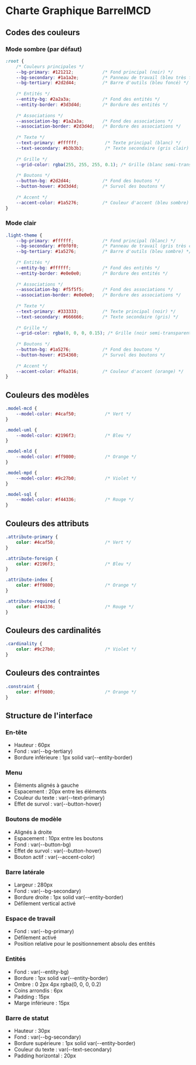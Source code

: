 # Charte Graphique BarrelMCD

## Codes des couleurs

### Mode sombre (par défaut)
```css
:root {
    /* Couleurs principales */
    --bg-primary: #121212;           /* Fond principal (noir) */
    --bg-secondary: #1a1a2e;         /* Panneau de travail (bleu très foncé) */
    --bg-tertiary: #2d2d44;          /* Barre d'outils (bleu foncé) */
    
    /* Entités */
    --entity-bg: #2a2a3a;            /* Fond des entités */
    --entity-border: #3d3d4d;        /* Bordure des entités */
    
    /* Associations */
    --association-bg: #1a2a3a;       /* Fond des associations */
    --association-border: #2d3d4d;   /* Bordure des associations */
    
    /* Texte */
    --text-primary: #ffffff;          /* Texte principal (blanc) */
    --text-secondary: #b3b3b3;        /* Texte secondaire (gris clair) */
    
    /* Grille */
    --grid-color: rgba(255, 255, 255, 0.1); /* Grille (blanc semi-transparent) */
    
    /* Boutons */
    --button-bg: #2d2d44;            /* Fond des boutons */
    --button-hover: #3d3d4d;         /* Survol des boutons */
    
    /* Accent */
    --accent-color: #1a5276;         /* Couleur d'accent (bleu sombre) */
}
```

### Mode clair
```css
.light-theme {
    --bg-primary: #ffffff;           /* Fond principal (blanc) */
    --bg-secondary: #f0f0f0;         /* Panneau de travail (gris très clair) */
    --bg-tertiary: #1a5276;          /* Barre d'outils (bleu sombre) */
    
    /* Entités */
    --entity-bg: #ffffff;            /* Fond des entités */
    --entity-border: #e0e0e0;        /* Bordure des entités */
    
    /* Associations */
    --association-bg: #f5f5f5;       /* Fond des associations */
    --association-border: #e0e0e0;   /* Bordure des associations */
    
    /* Texte */
    --text-primary: #333333;         /* Texte principal (noir) */
    --text-secondary: #666666;       /* Texte secondaire (gris) */
    
    /* Grille */
    --grid-color: rgba(0, 0, 0, 0.15); /* Grille (noir semi-transparent) */
    
    /* Boutons */
    --button-bg: #1a5276;            /* Fond des boutons */
    --button-hover: #154360;         /* Survol des boutons */
    
    /* Accent */
    --accent-color: #f6a316;         /* Couleur d'accent (orange) */
}
```

## Couleurs des modèles
```css
.model-mcd {
    --model-color: #4caf50;           /* Vert */
}

.model-uml {
    --model-color: #2196f3;           /* Bleu */
}

.model-mld {
    --model-color: #ff9800;           /* Orange */
}

.model-mpd {
    --model-color: #9c27b0;           /* Violet */
}

.model-sql {
    --model-color: #f44336;           /* Rouge */
}
```

## Couleurs des attributs
```css
.attribute-primary {
    color: #4caf50;                   /* Vert */
}

.attribute-foreign {
    color: #2196f3;                   /* Bleu */
}

.attribute-index {
    color: #ff9800;                   /* Orange */
}

.attribute-required {
    color: #f44336;                   /* Rouge */
}
```

## Couleurs des cardinalités
```css
.cardinality {
    color: #9c27b0;                   /* Violet */
}
```

## Couleurs des contraintes
```css
.constraint {
    color: #ff9800;                   /* Orange */
}
```

## Structure de l'interface

### En-tête
- Hauteur : 60px
- Fond : var(--bg-tertiary)
- Bordure inférieure : 1px solid var(--entity-border)

### Menu
- Éléments alignés à gauche
- Espacement : 20px entre les éléments
- Couleur du texte : var(--text-primary)
- Effet de survol : var(--button-hover)

### Boutons de modèle
- Alignés à droite
- Espacement : 10px entre les boutons
- Fond : var(--button-bg)
- Effet de survol : var(--button-hover)
- Bouton actif : var(--accent-color)

### Barre latérale
- Largeur : 280px
- Fond : var(--bg-secondary)
- Bordure droite : 1px solid var(--entity-border)
- Défilement vertical activé

### Espace de travail
- Fond : var(--bg-primary)
- Défilement activé
- Position relative pour le positionnement absolu des entités

### Entités
- Fond : var(--entity-bg)
- Bordure : 1px solid var(--entity-border)
- Ombre : 0 2px 4px rgba(0, 0, 0, 0.2)
- Coins arrondis : 6px
- Padding : 15px
- Marge inférieure : 15px

### Barre de statut
- Hauteur : 30px
- Fond : var(--bg-secondary)
- Bordure supérieure : 1px solid var(--entity-border)
- Couleur du texte : var(--text-secondary)
- Padding horizontal : 20px 